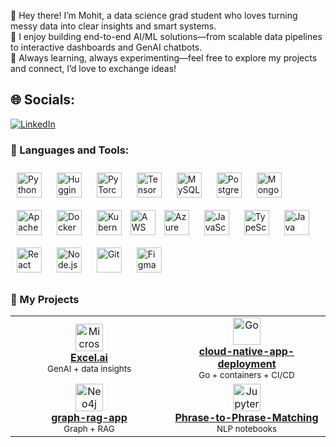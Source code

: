 👋 Hey there! I’m Mohit, a data science grad student who loves turning messy data into clear insights and smart systems.  
🚀 I enjoy building end-to-end AI/ML solutions—from scalable data pipelines to interactive dashboards and GenAI chatbots.  
🧐 Always learning, always experimenting—feel free to explore my projects and connect, I’d love to exchange ideas!



## 🌐 Socials:
[![LinkedIn](https://img.shields.io/badge/LinkedIn-%230077B5.svg?logo=linkedin&logoColor=white)](https://linkedin.com/in/mohit20/) 

### 🔨 Languages and Tools:

<p align="left">
  <!-- Core ML/AI -->
  <img src="https://cdn.jsdelivr.net/gh/devicons/devicon/icons/python/python-original.svg" alt="Python" width="40" height="40" style="margin: 10px;"/>
  <img src="https://huggingface.co/front/assets/huggingface_logo-noborder.svg" alt="Hugging Face" width="40" height="40" style="margin: 10px;"/>
  <img src="https://cdn.jsdelivr.net/gh/devicons/devicon/icons/pytorch/pytorch-original.svg" alt="PyTorch" width="40" height="40" style="margin: 10px;"/>
  <img src="https://cdn.jsdelivr.net/gh/devicons/devicon/icons/tensorflow/tensorflow-original.svg" alt="TensorFlow" width="40" height="40" style="margin: 10px;"/>

  <!-- Data & Big Data -->
  <img src="https://cdn.jsdelivr.net/gh/devicons/devicon/icons/mysql/mysql-original.svg" alt="MySQL" width="40" height="40" style="margin: 10px;"/>
  <img src="https://cdn.jsdelivr.net/gh/devicons/devicon/icons/postgresql/postgresql-original.svg" alt="PostgreSQL" width="40" height="40" style="margin: 10px;"/>
  <img src="https://cdn.jsdelivr.net/gh/devicons/devicon/icons/mongodb/mongodb-original.svg" alt="MongoDB" width="40" height="40" style="margin: 10px;"/>
  <img src="https://cdn.jsdelivr.net/gh/devicons/devicon/icons/apache/apache-original.svg" alt="Apache Spark" width="40" height="40" style="margin: 10px;"/>

  <!-- DevOps -->
  <img src="https://cdn.jsdelivr.net/gh/devicons/devicon/icons/docker/docker-original.svg" alt="Docker" width="40" height="40" style="margin: 10px;"/>
  <img src="https://cdn.jsdelivr.net/gh/devicons/devicon/icons/kubernetes/kubernetes-plain.svg" alt="Kubernetes" width="40" height="40" style="margin: 10px;"/>
  <img src="https://www.vectorlogo.zone/logos/amazon_aws/amazon_aws-icon.svg" alt ="AWS" width="40" height="40"/>
  <img src="https://cdn.jsdelivr.net/gh/devicons/devicon/icons/azure/azure-original.svg" alt="Azure" width="40" height="40" style="margin: 10px;"/>

  <!-- Programming -->
  <img src="https://cdn.jsdelivr.net/gh/devicons/devicon/icons/javascript/javascript-original.svg" alt="JavaScript" width="40" height="40" style="margin: 10px;"/>
  <img src="https://cdn.jsdelivr.net/gh/devicons/devicon/icons/typescript/typescript-original.svg" alt="TypeScript" width="40" height="40" style="margin: 10px;"/>
  <img src="https://cdn.jsdelivr.net/gh/devicons/devicon/icons/java/java-original.svg" alt="Java" width="40" height="40" style="margin: 10px;"/>
  
  <!-- Frameworks -->
  <img src="https://cdn.jsdelivr.net/gh/devicons/devicon/icons/react/react-original.svg" alt="React" width="40" height="40" style="margin: 10px;"/>
  <img src="https://cdn.jsdelivr.net/gh/devicons/devicon/icons/nodejs/nodejs-original.svg" alt="Node.js" width="40" height="40" style="margin: 10px;"/>
  <img src="https://cdn.jsdelivr.net/gh/devicons/devicon/icons/git/git-original.svg" alt="Git" width="40" height="40" style="margin: 10px;"/>
  <img src="https://cdn.jsdelivr.net/gh/devicons/devicon/icons/figma/figma-original.svg" alt="Figma" width="40" height="40" style="margin: 10px;"/>
</p>

### 🔧 My Projects

<table>
  <tr>
    <td align="center" width="50%">
      <a href="https://github.com/mohit853/genai-data-analyzer">
       <img src="https://upload.wikimedia.org/wikipedia/commons/3/34/Microsoft_Office_Excel_%282019%E2%80%93present%29.svg" width="44" alt="Microsoft Excel"/>
        <div><b>Excel.ai</b></div>
      </a>
      <div><sub>GenAI + data insights</sub></div>
    </td>
    <td align="center" width="50%">
      <a href="https://github.com/mohit853/cloud-native-app-deployment">
        <img src="https://cdn.simpleicons.org/go" width="44" alt="Go"/>
        <div><b>cloud-native-app-deployment</b></div>
      </a>
      <div><sub>Go + containers + CI/CD</sub></div>
    </td>
  </tr>
  <tr>
    <td align="center" width="50%">
      <a href="https://github.com/mohit853/graph-rag-app">
        <img src="https://cdn.simpleicons.org/neo4j" width="44" alt="Neo4j"/>
        <div><b>graph-rag-app</b></div>
      </a>
      <div><sub>Graph + RAG</sub></div>
    </td>
    <td align="center" width="50%">
      <a href="https://github.com/mohit853/Phrase-to-Phrase-Matching">
        <img src="https://cdn.simpleicons.org/jupyter" width="44" alt="Jupyter"/>
        <div><b>Phrase-to-Phrase-Matching</b></div>
      </a>
      <div><sub>NLP notebooks</sub></div>
    </td>
  </tr>
</table>
